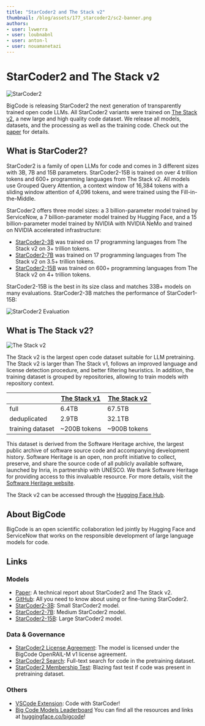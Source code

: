 ```yaml
---
title: "StarCoder2 and The Stack v2" 
thumbnail: /blog/assets/177_starcoder2/sc2-banner.png
authors:
- user: lvwerra
- user: loubnabnl
- user: anton-l
- user: nouamanetazi
---
```


# StarCoder2 and The Stack v2

<div class="flex items-center justify-center">
<img src="https://huggingface.co/datasets/bigcode/admin/resolve/main/sc2-banner.png" alt="StarCoder2">
</div>

BigCode is releasing StarCoder2 the next generation of transparently trained open code LLMs. All StarCoder2 variants were trained on [The Stack v2](https://huggingface.co/datasets/bigcode/the-stack-v2/), a new large and high quality code dataset. We release all models, datasets, and the processing as well as the training code. Check out the [paper](https://drive.google.com/file/d/17iGn3c-sYNiLyRSY-A85QOzgzGnGiVI3/view?usp=sharing) for details.

## What is StarCoder2?

StarCoder2 is a family of open LLMs for code and comes in 3 different sizes with 3B, 7B and 15B parameters. StarCoder2-15B is trained on over 4 trillion tokens and 600+ programming languages from The Stack v2. All models use Grouped Query Attention, a context window of 16,384 tokens with a sliding window attention of 4,096 tokens, and were trained using the Fill-in-the-Middle. 

StarCoder2 offers three model sizes: a 3 billion-parameter model trained by ServiceNow, a 7 billion-parameter model trained by Hugging Face, and a 15 billion-parameter model trained by NVIDIA with NVIDIA NeMo and trained on NVIDIA accelerated infrastructure:

- [StarCoder2-3B](https://huggingface.co/bigcode/starcoder2-3b) was trained on 17 programming languages from The Stack v2 on 3+ trillion tokens.
- [StarCoder2-7B](https://huggingface.co/bigcode/starcoder2-7b) was trained on 17 programming languages from The Stack v2 on 3.5+ trillion tokens.
- [StarCoder2-15B](https://huggingface.co/bigcode/starcoder2-15b) was trained on 600+ programming languages from The Stack v2 on 4+ trillion tokens.

StarCoder2-15B is the best in its size class and matches 33B+ models on many evaluations. StarCoder2-3B matches the performance of StarCoder1-15B:

<div class="flex items-center justify-center">
<img src="https://huggingface.co/datasets/bigcode/admin/resolve/main/sc2-evals.png" alt="StarCoder2 Evaluation">
</div>

## What is The Stack v2?

<div class="flex items-center justify-center">
<img src="https://huggingface.co/datasets/bigcode/admin/resolve/main/stackv2-banner.png" alt="The Stack v2">
</div>

The Stack v2 is the largest open code dataset suitable for LLM pretraining. The Stack v2 is larger than The Stack v1, follows an improved language and license detection procedure, and better filtering heuristics. In addition, the training dataset is grouped by repositories, allowing to train models with repository context. 

||[The Stack v1](https://huggingface.co/datasets/bigcode/the-stack/)|[The Stack v2](https://huggingface.co/datasets/bigcode/the-stack-v2/)|
|-|-|-|
| full | 6.4TB | 67.5TB |
| deduplicated | 2.9TB | 32.1TB | 
| training dataset | ~200B tokens | ~900B tokens |

 This dataset is derived from the Software Heritage archive, the largest public archive of software source code and accompanying development history. Software Heritage is an open, non profit initiative to collect, preserve, and share the source code of all publicly available software, launched by Inria, in partnership with UNESCO. We thank Software Heritage for providing access to this invaluable resource. For more details, visit the [Software Heritage website](https://www.softwareheritage.org).

 The Stack v2 can be accessed through the [Hugging Face Hub](https://huggingface.co/datasets/bigcode/the-stack-v2/).

## About BigCode

BigCode is an open scientific collaboration led jointly by Hugging Face and ServiceNow that works on the responsible development of large language models for code.

## Links

### Models
- [Paper](https://drive.google.com/file/d/17iGn3c-sYNiLyRSY-A85QOzgzGnGiVI3/view?usp=sharing): A technical report about StarCoder2 and The Stack v2.
- [GitHub](https://github.com/bigcode-project/starcoder2/): All you need to know about using or fine-tuning StarCoder2.
- [StarCoder2-3B](https://huggingface.co/bigcode/starcoder2-3b): Small StarCoder2 model.
- [StarCoder2-7B](https://huggingface.co/bigcode/starcoder2-7b): Medium StarCoder2 model.
- [StarCoder2-15B](https://huggingface.co/bigcode/starcoder2-15b): Large StarCoder2 model.

### Data & Governance
- [StarCoder2 License Agreement](https://huggingface.co/spaces/bigcode/bigcode-model-license-agreement): The model is licensed under the BigCode OpenRAIL-M v1 license agreement.
- [StarCoder2 Search](https://huggingface.co/spaces/bigcode/search-v2): Full-text search for code in the pretraining dataset.
- [StarCoder2 Membership Test](https://stack-v2.dataportraits.org): Blazing fast test if code was present in pretraining dataset.

### Others
- [VSCode Extension](https://marketplace.visualstudio.com/items?itemName=HuggingFace.huggingface-vscode): Code with StarCoder!
- [Big Code Models Leaderboard](https://huggingface.co/spaces/bigcode/bigcode-models-leaderboard)
You can find all the resources and links at [huggingface.co/bigcode](https://huggingface.co/bigcode)!
